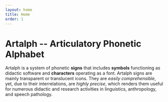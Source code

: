 ```yaml
---
layout: home
title: Home
order: 1
---
```


# Artalph -- Articulatory Phonetic Alphabet

Artalph is a system of phonetic **signs** that includes **symbols** functioning as didactic software and **characters**
operating as a font. Artalph signs are mainly transparent or translucent icons. They are *easily comprehensible*, yet,
due to their interrelations, are *highly precise*, which renders them useful for numerous didactic and research activities
in linguistics, anthropology, and speech pathology.
